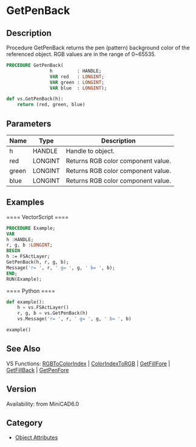 # GetPenBack

## Description
Procedure GetPenBack returns the pen (pattern) background color of the referenced object. RGB values are in the range of 0~65535.

```pascal
PROCEDURE GetPenBack(
				h         : HANDLE;
				VAR red   : LONGINT;
				VAR green : LONGINT;
				VAR blue  : LONGINT);
```

```python
def vs.GetPenBack(h):
    return (red, green, blue)
```

## Parameters
|Name|Type|Description|
|---|---|---|
|h|HANDLE|Handle to object.|
|red|LONGINT|Returns RGB color component value.|
|green|LONGINT|Returns RGB color component value.|
|blue|LONGINT|Returns RGB color component value.|

## Examples
==== VectorScript ====
```pascal
PROCEDURE Example;
VAR
h :HANDLE;
r, g, b :LONGINT;
BEGIN
h := FSActLayer;
GetPenBack(h, r, g, b);
Message('r= ', r, ' g= ', g, ' b= ', b);
END;
RUN(Example);
```
==== Python ====
```python
def example():
	h = vs.FSActLayer()
	r, g, b = vs.GetPenBack(h)
	vs.Message('r= ', r, ' g= ', g, ' b= ', b)

example()
```

## See Also
VS Functions: [RGBToColorIndex](RGBToColorIndex.md) | [ColorIndexToRGB](ColorIndexToRGB.md) | [GetFillFore](GetFillFore.md) | [GetFillBack](GetFillBack.md) | [GetPenFore](GetPenFore.md)

## Version
Availability: from MiniCAD6.0

## Category
* [Object Attributes](../Categories/Object%20Attributes.md)

